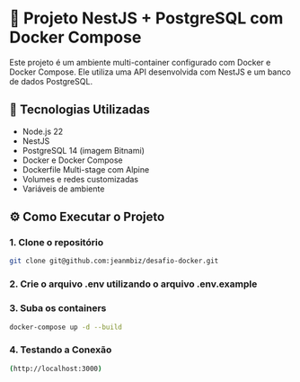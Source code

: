 # 🚀 Projeto NestJS + PostgreSQL com Docker Compose

Este projeto é um ambiente multi-container configurado com Docker e Docker Compose. Ele utiliza uma API desenvolvida com NestJS e um banco de dados PostgreSQL.

## 🧱 Tecnologias Utilizadas

- Node.js 22
- NestJS
- PostgreSQL 14 (imagem Bitnami)
- Docker e Docker Compose
- Dockerfile Multi-stage com Alpine
- Volumes e redes customizadas
- Variáveis de ambiente

## ⚙️ Como Executar o Projeto

### 1. Clone o repositório

```bash
git clone git@github.com:jeanmbiz/desafio-docker.git
```

### 2. Crie o arquivo .env utilizando o arquivo .env.example

### 3. Suba os containers

```bash
docker-compose up -d --build
```

### 4. Testando a Conexão

```bash
(http://localhost:3000)
```